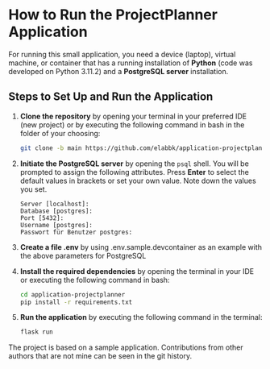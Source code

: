 # How to Run the ProjectPlanner Application

For running this small application, you need a device (laptop), virtual machine, or container that has a running installation of **Python** (code was developed on Python 3.11.2) and a **PostgreSQL server** installation.

## Steps to Set Up and Run the Application

1. **Clone the repository** by opening your terminal in your preferred IDE (new project) or by executing the following command in bash in the folder of your choosing:

   ```bash
   git clone -b main https://github.com/elabbk/application-projectplanner
   ```
   
2. **Initiate the PostgreSQL server** by opening the `psql` shell. You will be prompted to assign the following attributes. Press **Enter** to select the default values in brackets or set your own value. Note down the values you set.

   ```shell
   Server [localhost]:
   Database [postgres]:
   Port [5432]:
   Username [postgres]:
   Passwort für Benutzer postgres:
   ```

3. **Create a file .env** by using .env.sample.devcontainer as an example with the above parameters for PostgreSQL

4. **Install the required dependencies** by opening the terminal in your IDE or executing the following command in bash:

   ```bash
   cd application-projectplanner
   pip install -r requirements.txt
   ```

4. **Run the application** by executing the following command in the terminal:

   ```bash
   flask run
   ```
   
The project is based on a sample application. Contributions from other authors that are not mine can be seen in the git history. 


